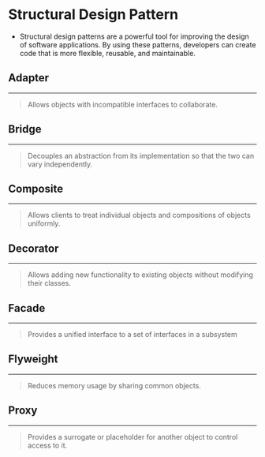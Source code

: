 # Structural Design Pattern
* Structural design patterns are a powerful tool for improving the design of software applications. By using these patterns, developers can create code that is more flexible, reusable, and maintainable.

## Adapter
---------------
> Allows objects with incompatible interfaces to collaborate.


## Bridge
---------------
> Decouples an abstraction from its implementation so that the two can vary independently.


## Composite
---------------
> Allows clients to treat individual objects and compositions of objects uniformly.



## Decorator
---------------
> Allows adding new functionality to existing objects without modifying their classes.


## Facade
---------------
> Provides a unified interface to a set of interfaces in a subsystem


## Flyweight
---------------
> Reduces memory usage by sharing common objects.


## Proxy
---------------
> Provides a surrogate or placeholder for another object to control access to it.